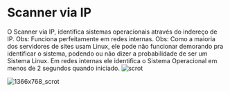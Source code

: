 # Scanner via IP
O Scanner via IP, identifica sistemas operacionais através do indereço de IP.
Obs: Funciona perfeitamente em redes internas.
Obs: Como a maioria dos servidores de sites usam Linux, ele pode não funcionar demorando pra identificar o sistema,
podendo ou não dizer a probabilidade de ser um Sistema Linux.
Em redes internas ele identifica o Sistema Operacional em menos de 2 segundos quando iniciado.
![scrot](https://user-images.githubusercontent.com/29402786/29376708-d5410f84-828f-11e7-91b4-c70324290ac1.png)

![1366x768_scrot](https://user-images.githubusercontent.com/29402786/29376802-27fa97c2-8290-11e7-826b-5a850bdc3a94.png)
